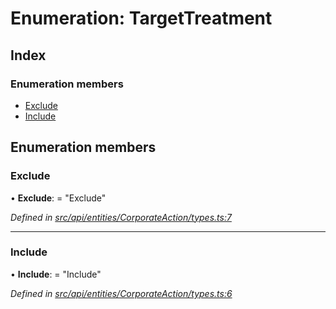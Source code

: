 # Enumeration: TargetTreatment

## Index

### Enumeration members

* [Exclude](targettreatment.md#exclude)
* [Include](targettreatment.md#include)

## Enumeration members

###  Exclude

• **Exclude**: = "Exclude"

*Defined in [src/api/entities/CorporateAction/types.ts:7](https://github.com/PolymathNetwork/polymesh-sdk/blob/524b0225/src/api/entities/CorporateAction/types.ts#L7)*

___

###  Include

• **Include**: = "Include"

*Defined in [src/api/entities/CorporateAction/types.ts:6](https://github.com/PolymathNetwork/polymesh-sdk/blob/524b0225/src/api/entities/CorporateAction/types.ts#L6)*
